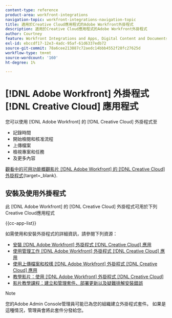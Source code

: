 ```yaml
---
content-type: reference
product-area: workfront-integrations
navigation-topic: workfront-integrations-navigation-topic
title: 適用於Creative Cloud應用程式的Adobe Workfront外掛程式
description: 適用於Creative Cloud應用程式的Adobe Workfront外掛程式
author: Courtney
feature: Workfront Integrations and Apps, Digital Content and Documents
exl-id: ebccdf17-12e3-4adc-95af-61d6337edb72
source-git-commit: 78a6cee213887c72aedc14bbb4552f28fc27625d
workflow-type: tm+mt
source-wordcount: '160'
ht-degree: 1%

---
```



# [!DNL Adobe Workfront] 外掛程式 [!DNL Creative Cloud] 應用程式

您可以使用 [!DNL Adobe Workfront] 的 [!DNL Creative Cloud] 外掛程式至

* 記錄時間
* 開始檢閱和核准流程
* 上傳檔案
* 檢視專案和任務
* 及更多內容

[觀看中的可用功能概觀影片 [!DNL Adobe Workfront] 的 [!DNL Creative Cloud] 外掛程式](https://video.tv.adobe.com/v/3418801/){target=_blank}.

## 安裝及使用外掛程式

此 [!DNL Adobe Workfront] 的 [!DNL Creative Cloud] 外掛程式可用於下列Creative Cloud應用程式

{{cc-app-list}}

如需使用和安裝外掛程式的詳細資訊，請參閱下列資源：

* [安裝 [!DNL Adobe Workfront] 外掛程式 [!DNL Creative Cloud] 應用](/help/quicksilver/workfront-integrations-and-apps/adobe-workfront-for-creative-cloud/wf-cc-install-toc.md)
* [使用管理工作 [!DNL Adobe Workfront] 外掛程式 [!DNL Creative Cloud] 應用](/help/quicksilver/workfront-integrations-and-apps/adobe-workfront-for-creative-cloud/wf-cc-manage-work-toc.md)
* [使用上傳檔案和校樣 [!DNL Adobe Workfront] 外掛程式 [!DNL Creative Cloud] 應用](/help/quicksilver/workfront-integrations-and-apps/adobe-workfront-for-creative-cloud/wf-cc-docs-proofs-toc.md)
* [教學影片：使用 [!DNL Adobe Workfront] 外掛程式 [!DNL Creative Cloud]](https://experienceleague.adobe.com/docs/workfront-learn/tutorials-workfront/integrations/adobe-creative-cloud/use-adobe-workfront-extensions-for-creative-cloud.html)
* [影片教學課程：建立和管理套件、部署更新以及疑難排解安裝錯誤](https://www.youtube.com/watch?v=zzvXNLIBzrc)

>[!NOTE]
>
>您的Adobe Admin Console管理員可能已為您的組織建立外掛程式套件。 如果是這種情況，管理員會將此套件分發給您。
